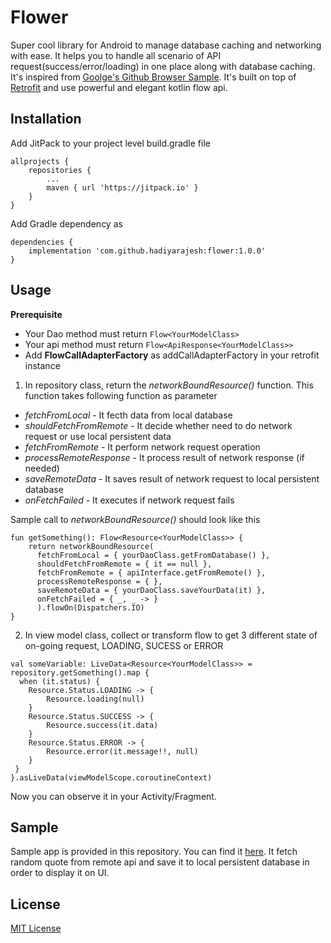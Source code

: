 # Flower
Super cool library for Android to manage database caching and networking with ease. It helps you to handle all scenario of API request(success/error/loading) in one place along with database caching. It's inspired from [Goolge's Github Browser Sample](https://github.com/android/architecture-components-samples/tree/master/GithubBrowserSample/). It's built on top of [Retrofit](https://github.com/square/retrofit) and use powerful and elegant kotlin flow api.

## Installation
Add JitPack to your project level build.gradle file
```
allprojects {
    repositories {
        ...
        maven { url 'https://jitpack.io' }
    }
}
```

Add Gradle dependency as 
```
dependencies {
    implementation 'com.github.hadiyarajesh:flower:1.0.0'
}
```

## Usage

**Prerequisite**
- Your Dao method must return ```Flow<YourModelClass>```
- Your api method must return ```Flow<ApiResponse<YourModelClass>>```
- Add **FlowCallAdapterFactory** as addCallAdapterFactory in your retrofit instance


1. In repository class, return the *networkBoundResource()* function. This function takes following function as parameter 

- *fetchFromLocal* - It fecth data from local database
- *shouldFetchFromRemote* - It decide whether need to do network request or use local persistent data
- *fetchFromRemote* - It perform network request operation
- *processRemoteResponse* - It process result of network response (if needed)
- *saveRemoteData* - It saves result of network request to local persistent database
- *onFetchFailed* - It executes if network request fails

Sample call to *networkBoundResource()* should look like this

```
fun getSomething(): Flow<Resource<YourModelClass>> {
    return networkBoundResource(
      fetchFromLocal = { yourDaoClass.getFromDatabase() },
      shouldFetchFromRemote = { it == null },
      fetchFromRemote = { apiInterface.getFromRemote() },
      processRemoteResponse = { },
      saveRemoteData = { yourDaoClass.saveYourData(it) },
      onFetchFailed = { _, _ -> }
      ).flowOn(Dispatchers.IO)
}
```

2. In view model class, collect or transform flow to get 3 different state of on-going request, LOADING, SUCESS or ERROR
```
val someVariable: LiveData<Resource<YourModelClass>> = repository.getSomething().map {
  when (it.status) {
    Resource.Status.LOADING -> {
        Resource.loading(null)
    }
    Resource.Status.SUCCESS -> {
        Resource.success(it.data)
    }
    Resource.Status.ERROR -> {
        Resource.error(it.message!!, null)
    }
 }
}.asLiveData(viewModelScope.coroutineContext)
```

Now you can observe it in your Activity/Fragment.

## Sample
Sample app is provided in this repository. You can find it [here](https://github.com/hadiyarajesh/flower/tree/master/app/src/main/java/com/hadiyarajesh/flowersample).
It fetch random quote from remote api and save it to local persistent database in order to display it on UI.

## License
[MIT License](https://github.com/hadiyarajesh/flower/blob/master/LICENSE)
